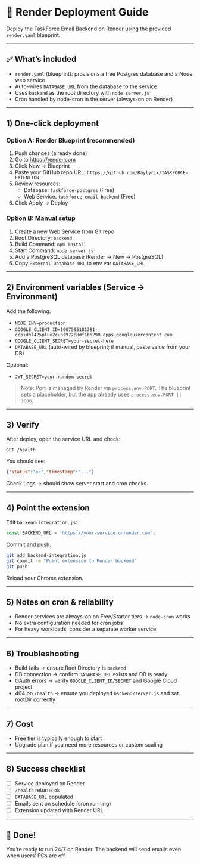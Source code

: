# 🚀 Render Deployment Guide

Deploy the TaskForce Email Backend on Render using the provided `render.yaml` blueprint.

---

## ✅ What’s included
- `render.yaml` (blueprint): provisions a free Postgres database and a Node web service
- Auto-wires `DATABASE_URL` from the database to the service
- Uses `backend` as the root directory with `node server.js`
- Cron handled by node-cron in the server (always-on on Render)

---

## 1) One‑click deployment

### Option A: Render Blueprint (recommended)
1. Push changes (already done)
2. Go to https://render.com
3. Click New → Blueprint
4. Paste your GitHub repo URL: `https://github.com/Raylyrix/TASKFORCE-EXTENTION`
5. Review resources:
   - Database: `taskforce-postgres` (Free)
   - Web Service: `taskforce-email-backend` (Free)
6. Click Apply → Deploy

### Option B: Manual setup
1. Create a new Web Service from Git repo
2. Root Directory: `backend`
3. Build Command: `npm install`
4. Start Command: `node server.js`
5. Add a PostgreSQL database (Render → New → PostgreSQL)
6. Copy `External Database URL` to env var `DATABASE_URL`

---

## 2) Environment variables (Service → Environment)
Add the following:

- `NODE_ENV=production`
- `GOOGLE_CLIENT_ID=1007595181381-ccpidhl425plue2cuns97288df1b6290.apps.googleusercontent.com`
- `GOOGLE_CLIENT_SECRET=your-secret-here`
- `DATABASE_URL` (auto-wired by blueprint; if manual, paste value from your DB)

Optional:
- `JWT_SECRET=your-random-secret`

> Note: Port is managed by Render via `process.env.PORT`. The blueprint sets a placeholder, but the app already uses `process.env.PORT || 3000`.

---

## 3) Verify
After deploy, open the service URL and check:

```
GET /health
```

You should see:
```json
{"status":"ok","timestamp":"..."}
```

Check Logs → should show server start and cron checks.

---

## 4) Point the extension
Edit `backend-integration.js`:
```javascript
const BACKEND_URL = 'https://your-service.onrender.com';
```
Commit and push:
```bash
git add backend-integration.js
git commit -m "Point extension to Render backend"
git push
```
Reload your Chrome extension.

---

## 5) Notes on cron & reliability
- Render services are always-on on Free/Starter tiers → `node-cron` works
- No extra configuration needed for cron jobs
- For heavy workloads, consider a separate worker service

---

## 6) Troubleshooting
- Build fails → ensure Root Directory is `backend`
- DB connection → confirm `DATABASE_URL` exists and DB is ready
- OAuth errors → verify `GOOGLE_CLIENT_ID/SECRET` and Google Cloud project
- 404 on `/health` → ensure you deployed `backend/server.js` and set rootDir correctly

---

## 7) Cost
- Free tier is typically enough to start
- Upgrade plan if you need more resources or custom scaling

---

## 8) Success checklist
- [ ] Service deployed on Render
- [ ] `/health` returns `ok`
- [ ] `DATABASE_URL` populated
- [ ] Emails sent on schedule (cron running)
- [ ] Extension updated with Render URL

---

## 🎉 Done!
You’re ready to run 24/7 on Render. The backend will send emails even when users’ PCs are off.
